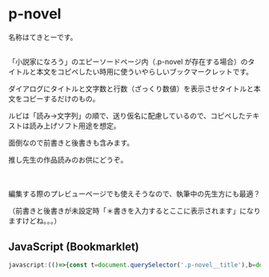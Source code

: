 # p-novel

名称はてきとーです。

##

「小説家になろう」のエピーソードページ内（.p-novel が存在する場合）のタイトルと本文をコピペしたい時用に使ういやらしいブックマークレットです。

ダイアログにタイトルと文字数と行数（ざっくり数値）を表示させタイトルと本文をコピーするだけのもの。

ルビは「読み→文字列」の順で、送り仮名に配慮しているので、コピペしたテキストは読み上げソフト用途を想定。

面倒なので前書きと後書きも含みます。

推し先生の作品読みのお供にどうぞ。

　

編集する際のプレビューページでも使えそうなので、執筆中の先生方にも最適？

（前書きと後書きが未設定時「＊書きを入力するとここに表示されます」になりますけどね。。。）

## JavaScript (Bookmarklet)

```js
javascript:(()=>{const t=document.querySelector('.p-novel__title'),b=document.querySelector('.p-novel__body');if(!t||!b)return alert("取得不可");let f=n=>{let c=n.cloneNode(true);c.querySelectorAll('ruby').forEach(r=>{let rt=r.querySelector('rt'),rb=[...r.childNodes].filter(n=>n.nodeType===3).map(n=>n.textContent).join(''),y=rt?.innerText.trim()||"",ok=/[\p{Script=Hiragana}\p{Script=Katakana}\p{Script=Han}\p{Alphabetic}\p{Number}]/u.test(y);r.replaceWith(ok?`（${y}）・${rb}`:rb)});return c.innerText};let title=t.innerText,text=title+%27\n\n%27+f(b)+%27\n。。。。%27,lines=text.split(%27\n%27).filter(l=>l.trim()).length,chars=text.length;navigator.clipboard.writeText(text).then(()=>alert(`コピー完了: ${title}\n文字数: ${chars}\n行数: ${lines}`)).catch(e=>alert("コピー失敗: "+e))})();
```
